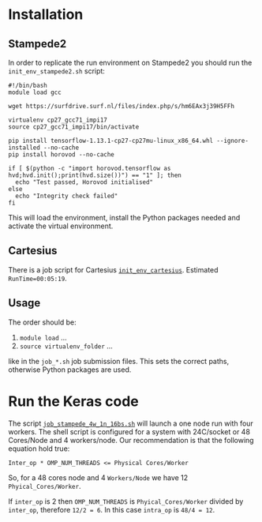 # Installation
## Stampede2
In order to replicate the run environment on Stampede2 you should run the ```init_env_stampede2.sh``` script:

```
#!/bin/bash
module load gcc

wget https://surfdrive.surf.nl/files/index.php/s/hm6EAx3j39H5FFh

virtualenv cp27_gcc71_impi17
source cp27_gcc71_impi17/bin/activate

pip install tensorflow-1.13.1-cp27-cp27mu-linux_x86_64.whl --ignore-installed --no-cache
pip install horovod --no-cache

if [ $(python -c "import horovod.tensorflow as hvd;hvd.init();print(hvd.size())") == "1" ]; then
  echo "Test passed, Horovod initialised"
else
  echo "Integrity check failed"
fi
```

This will load the environment, install the Python packages needed and activate the virtual environment.

## Cartesius
There is a job script for Cartesius [```init_env_cartesius```](init_env_cartesius.sh). Estimated ```RunTime=00:05:19```.

## Usage
The order should be:
1. ```module load``` ...
2. ```source virtualenv_folder``` ...

like in the ```job_*.sh``` job submission files. This sets the correct paths, otherwise Python packages are used.

# Run the Keras code
The script [```job_stampede_4w_1n_16bs.sh```](job_stampede_4w_1n_16bs.sh) will launch a one node run with four workers.
The shell script is configured for a system with 24C/socket or 48 Cores/Node and 4 workers/node. Our recommendation is that the following equation hold true:

```Inter_op * OMP_NUM_THREADS <= Physical Cores/Worker```

So, for a 48 cores node and 4 ```Workers/Node``` we have 12 ```Phyical_Cores/Worker```.

If ```inter_op``` is 2 then ```OMP_NUM_THREADS``` is ```Phyical_Cores/Worker``` divided by ```inter_op```, therefore ```12/2 = 6```. In this case ```intra_op``` is ```48/4 = 12```.

